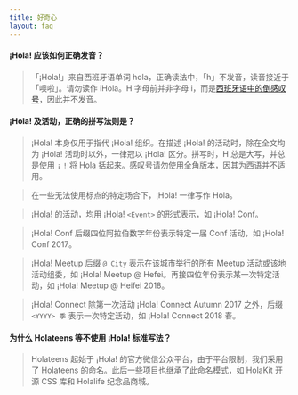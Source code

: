 ```yaml
---
title: 好奇心
layout: faq
---
```


#### ¡Hola! 应该如何正确发音？

> 「¡Hola!」来自西班牙语单词 hola，正确读法中，「h」不发音，读音接近于「噢啦」。请勿读作 iHola。H 字母前并非字母 i，而是[西班牙语中的倒感叹号](https://www.zhihu.com/question/19993675)，因此并不发音。

#### ¡Hola! 及活动，正确的拼写法则是？

> ¡Hola! 本身仅用于指代 ¡Hola! 组织。在描述 ¡Hola! 的活动时，除在全文均为 ¡Hola! 活动时以外，一律冠以 ¡Hola! 区分。拼写时，H 总是大写，并总是使用 `¡` `!` 将 Hola 括起来。感叹号请勿使用全角版本，因其为西语并不适用。

> 在一些无法使用标点的特定场合下，¡Hola! 一律写作 Hola。

> ¡Hola! 的活动，均用 ¡Hola! `<Event>` 的形式表示，如 ¡Hola! Conf。

> ¡Hola! Conf 后缀四位阿拉伯数字年份表示特定一届 Conf 活动，如 ¡Hola! Conf 2017。

> ¡Hola! Meetup 后缀 `@ City` 表示在该城市举行的所有 Meetup 活动或该地活动组委，如 ¡Hola! Meetup @ Hefei。再接四位年份表示某一次特定活动，如 ¡Hola! Meetup @ Heifei 2018。

> ¡Hola! Connect 除第一次活动 ¡Hola! Connect Autumn 2017 之外，后缀 `<YYYY> 季` 表示一次特定活动，如 ¡Hola! Connect 2018 春。

#### 为什么 Holateens 等不使用 ¡Hola! 标准写法？

> Holateens 起始于 ¡Hola! 的官方微信公众平台，由于平台限制，我们采用了 Holateens 的命名。此后一些项目也继承了此命名模式，如 HolaKit 开源 CSS 库和 Holalife 纪念品商城。
